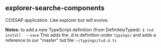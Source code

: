 ## explorer-searche-components

COSSAP application. Like explorer but will evolve.


<strong>Notes:</strong> to add a new TypeScript definition (from DefinitelyTyped): 
<code>$ tsd install <module> --save</code>
This adds the .d.ts definition under `typings/` and adds a reference to our "master" tsd file: `~/typings/tsd.d.ts`

